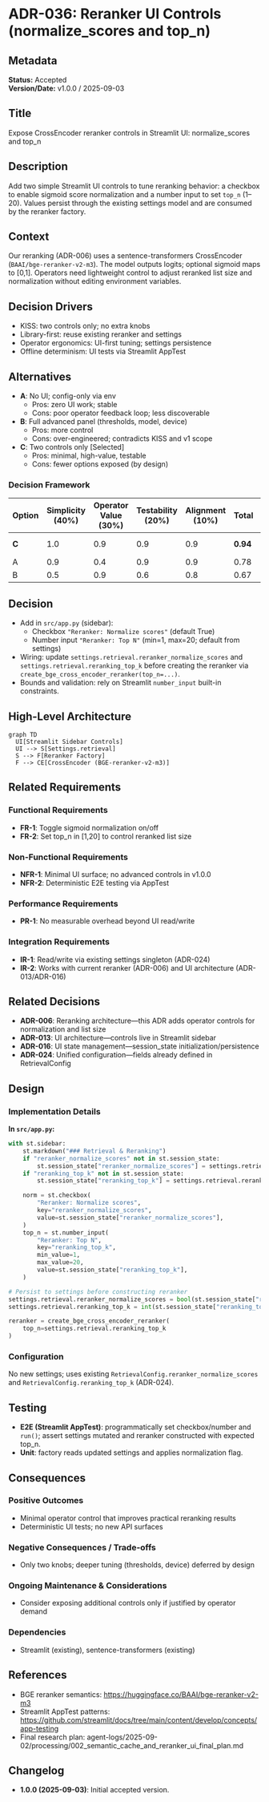 # ADR-036: Reranker UI Controls (normalize_scores and top_n)

## Metadata

**Status:** Accepted  
**Version/Date:** v1.0.0 / 2025-09-03

## Title

Expose CrossEncoder reranker controls in Streamlit UI: normalize_scores and top_n

## Description

Add two simple Streamlit UI controls to tune reranking behavior: a checkbox to enable sigmoid score normalization and a number input to set `top_n` (1–20). Values persist through the existing settings model and are consumed by the reranker factory.

## Context

Our reranking (ADR-006) uses a sentence-transformers CrossEncoder (`BAAI/bge-reranker-v2-m3`). The model outputs logits; optional sigmoid maps to [0,1]. Operators need lightweight control to adjust reranked list size and normalization without editing environment variables.

## Decision Drivers

- KISS: two controls only; no extra knobs
- Library-first: reuse existing reranker and settings
- Operator ergonomics: UI-first tuning; settings persistence
- Offline determinism: UI tests via Streamlit AppTest

## Alternatives

- **A**: No UI; config-only via env
  - Pros: zero UI work; stable
  - Cons: poor operator feedback loop; less discoverable
- **B**: Full advanced panel (thresholds, model, device)
  - Pros: more control
  - Cons: over-engineered; contradicts KISS and v1 scope
- **C**: Two controls only [Selected]
  - Pros: minimal, high-value, testable
  - Cons: fewer options exposed (by design)

### Decision Framework

| Option | Simplicity (40%) | Operator Value (30%) | Testability (20%) | Alignment (10%) | Total | Decision |
|-------|------------------|----------------------|-------------------|-----------------|-------|----------|
| **C** | 1.0              | 0.9                  | 0.9               | 0.9             | **0.94** | ✅ Selected |
| A     | 0.9              | 0.4                  | 0.9               | 0.9             | 0.78  | Rejected |
| B     | 0.5              | 0.9                  | 0.6               | 0.8             | 0.67  | Rejected |

## Decision

- Add in `src/app.py` (sidebar):
  - Checkbox `"Reranker: Normalize scores"` (default True)
  - Number input `"Reranker: Top N"` (min=1, max=20; default from settings)
- Wiring: update `settings.retrieval.reranker_normalize_scores` and `settings.retrieval.reranking_top_k` before creating the reranker via `create_bge_cross_encoder_reranker(top_n=...)`.
- Bounds and validation: rely on Streamlit `number_input` built-in constraints.

## High-Level Architecture

```mermaid
graph TD
  UI[Streamlit Sidebar Controls]
  UI --> S[Settings.retrieval]
  S --> F[Reranker Factory]
  F --> CE[CrossEncoder (BGE-reranker-v2-m3)]
```

## Related Requirements

### Functional Requirements

- **FR-1**: Toggle sigmoid normalization on/off
- **FR-2**: Set top_n in [1,20] to control reranked list size

### Non-Functional Requirements

- **NFR-1**: Minimal UI surface; no advanced controls in v1.0.0
- **NFR-2**: Deterministic E2E testing via AppTest

### Performance Requirements

- **PR-1**: No measurable overhead beyond UI read/write

### Integration Requirements

- **IR-1**: Read/write via existing settings singleton (ADR-024)
- **IR-2**: Works with current reranker (ADR-006) and UI architecture (ADR-013/ADR-016)

## Related Decisions

- **ADR-006**: Reranking architecture—this ADR adds operator controls for normalization and list size
- **ADR-013**: UI architecture—controls live in Streamlit sidebar
- **ADR-016**: UI state management—session_state initialization/persistence
- **ADR-024**: Unified configuration—fields already defined in RetrievalConfig

## Design

### Implementation Details

**In `src/app.py`:**

```python
with st.sidebar:
    st.markdown("### Retrieval & Reranking")
    if "reranker_normalize_scores" not in st.session_state:
        st.session_state["reranker_normalize_scores"] = settings.retrieval.reranker_normalize_scores
    if "reranking_top_k" not in st.session_state:
        st.session_state["reranking_top_k"] = settings.retrieval.reranking_top_k

    norm = st.checkbox(
        "Reranker: Normalize scores",
        key="reranker_normalize_scores",
        value=st.session_state["reranker_normalize_scores"],
    )
    top_n = st.number_input(
        "Reranker: Top N",
        key="reranking_top_k",
        min_value=1,
        max_value=20,
        value=st.session_state["reranking_top_k"],
    )

# Persist to settings before constructing reranker
settings.retrieval.reranker_normalize_scores = bool(st.session_state["reranker_normalize_scores"])
settings.retrieval.reranking_top_k = int(st.session_state["reranking_top_k"])

reranker = create_bge_cross_encoder_reranker(
    top_n=settings.retrieval.reranking_top_k
)
```

### Configuration

No new settings; uses existing `RetrievalConfig.reranker_normalize_scores` and `RetrievalConfig.reranking_top_k` (ADR-024).

## Testing

- **E2E (Streamlit AppTest)**: programmatically set checkbox/number and `run()`; assert settings mutated and reranker constructed with expected top_n.
- **Unit**: factory reads updated settings and applies normalization flag.

## Consequences

### Positive Outcomes

- Minimal operator control that improves practical reranking results
- Deterministic UI tests; no new API surfaces

### Negative Consequences / Trade-offs

- Only two knobs; deeper tuning (thresholds, device) deferred by design

### Ongoing Maintenance & Considerations

- Consider exposing additional controls only if justified by operator demand

### Dependencies

- Streamlit (existing), sentence-transformers (existing)

## References

- BGE reranker semantics: <https://huggingface.co/BAAI/bge-reranker-v2-m3>
- Streamlit AppTest patterns: <https://github.com/streamlit/docs/tree/main/content/develop/concepts/app-testing>
- Final research plan: agent-logs/2025-09-02/processing/002_semantic_cache_and_reranker_ui_final_plan.md

## Changelog

- **1.0.0 (2025-09-03)**: Initial accepted version.
